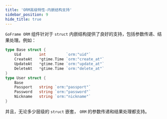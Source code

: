 ```yaml
---
title: 'ORM高级特性-内嵌结构支持'
sidebar_position: 9
hide_title: true
---
```


`GoFrame ORM` 组件针对于 `struct` 内嵌结构提供了良好的支持，包括参数传递、结果处理。例如：

```go
type Base struct {
    Uid        int         `orm:"uid"`
    CreateAt   *gtime.Time `orm:"create_at"`
    UpdateAt   *gtime.Time `orm:"update_at"`
    DeleteAt   *gtime.Time `orm:"delete_at"`
}
type User struct {
    Base
    Passport   string `orm:"passport"`
    Password   string `orm:"password"`
    Nickname   string `orm:"nickname"`
}
```

并且，无论多少层级的 `struct` 嵌套， `ORM` 的参数传递和结果处理都支持。